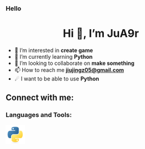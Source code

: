 ### Hello

<h1 align="center">Hi 👋, I’m JuA9r</h1>

- 👀 I’m interested in **create game**
- 🌱 I’m currently learning **Python**
- 💞️ I’m looking to collaborate on **make something**
- 📫 How to reach me **jiujingz05@gmail.com**
- ☄ I want to be able to use **Python**

<h2 align="left">Connect with me:</h2>
<p align="left">
</p>

<h3 align="left">Languages and Tools:</h3>
<p align="left"> <a href="https://www.python.org" target="_blank" rel="noreferrer"> 
  <img src="https://raw.githubusercontent.com/devicons/devicon/master/icons/python/python-original.svg" 
    alt="python" width="50" height="50"/></a>
</p>
